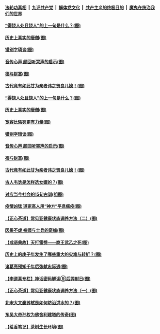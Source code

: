 ####  [法轮功真相](../../../../basic/blob/master/README.md?t=07030302) &nbsp;|&nbsp; [九评共产党](../../../../9ping.md/blob/master/README.md?t=07030302) &nbsp;|&nbsp; [解体党文化](../../../../jtdwh.md/blob/master/README.md?t=07030302)  &nbsp;|&nbsp; [共产主义的终极目的](../../../../gczydzjmd.md/blob/master/README.md?t=07030302) &nbsp;|&nbsp; [魔鬼在统治我们的世界](../../../../mgztzwmdsj.md/blob/master/README.md?t=07030302) 

#### [“得饶人处且饶人”的上一句是什么？(图)](../pages/p7/938333.md?t=07030302) 

#### [历史上真实的唐僧(图)](../pages/p7/938101.md?t=07030302) 

#### [错别字琐谈(图)](../pages/p7/938316.md?t=07030302) 

#### [音传心声 颜回听哭声的启示(图)](../pages/p7/938099.md?t=07030302) 

#### [德与财富(图)](../pages/p7/938218.md?t=07030302) 

#### [古代竟有如此甘为亲者讳之贤良儿媳！(图)](../pages/p7/938117.md?t=07030302) 

#### [“得饶人处且饶人”的上一句是什么？(图)](../pages/p7/938333.md?t=07030302) 

#### [历史上真实的唐僧(图)](../pages/p7/938101.md?t=07030302) 

#### [宽容比惩罚更有力量(图)](../pages/p7/938280.md?t=07030302) 

#### [错别字琐谈(图)](../pages/p7/938316.md?t=07030302) 

#### [音传心声 颜回听哭声的启示(图)](../pages/p7/938099.md?t=07030302) 

#### [德与财富(图)](../pages/p7/938218.md?t=07030302) 

#### [古代竟有如此甘为亲者讳之贤良儿媳！(图)](../pages/p7/938117.md?t=07030302) 

#### [古人韦诜是怎样选女婿的？(图)](../pages/p7/938100.md?t=07030302) 

#### [对应当今社会的15句古训(组图)](../pages/p7/938097.md?t=07030302) 

#### [疫情凶猛 道家高人用“神方”平息瘟疫(图)](../pages/p7/938004.md?t=07030302) 

#### [【正心茶道】常见亚健康状态调养方法（二）(图)](../pages/p7/937559.md?t=07030302) 

#### [因果不虚 禅师与士兵的奇缘(图)](../pages/p7/938092.md?t=07030302) 

#### [【成语典故】天打雷劈——商王武乙之死(图)](../pages/p7/937782.md?t=07030302) 

#### [历史上的庚子年发生了哪些重大的灾难与转折？(图)](../pages/p7/937991.md?t=07030302) 

#### [诸葛亮预知千年后张献忠际遇(图)](../pages/p7/937564.md?t=07030302) 

#### [【李道真专栏】神话密码解读⑨后羿射日(图)](../pages/p7/937560.md?t=07030302) 

#### [【正心茶道】常见亚健康状态调养方法（一）(图)](../pages/p7/937556.md?t=07030302) 

#### [北宋大文豪苏轼是如何防治洪水的？(图)](../pages/p7/937874.md?t=07030302) 

#### [东吴大帝孙权为佛舍利建塔的传奇(图)](../pages/p7/937764.md?t=07030302) 

#### [【茗香笔记】茶树生长环境(图)](../pages/p7/937562.md?t=07030302) 


